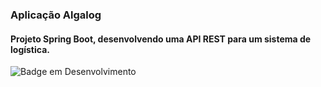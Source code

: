 ### Aplicação Algalog

#### Projeto Spring Boot, desenvolvendo uma API REST para um sistema de logística.

![Badge em Desenvolvimento](http://img.shields.io/static/v1?label=STATUS&message=EM%20DESENVOLVIMENTO&color=GREEN&style=for-the-badge)
